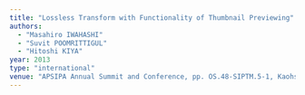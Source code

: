 ```yaml
---
title: "Lossless Transform with Functionality of Thumbnail Previewing"
authors:
  - "Masahiro IWAHASHI"
  - "Suvit POOMRITTIGUL"
  - "Hitoshi KIYA"
year: 2013
type: "international"
venue: "APSIPA Annual Summit and Conference, pp. OS.48-SIPTM.5-1, Kaohsiung, Taiwan, R.O.C., 2013-11-01."
---
```

